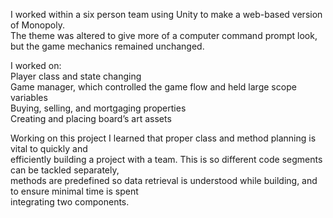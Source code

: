 I worked within a six person team using Unity to make a web-based version of Monopoly.  
The theme was altered to give more of a computer command prompt look, but the game mechanics remained unchanged.

I worked on:  
Player class and state changing  
Game manager, which controlled the game flow and held large scope variables  
Buying, selling, and mortgaging properties  
Creating and placing board’s art assets  
  
Working on this project I learned that proper class and method planning is vital to quickly and  
efficiently building a project with a team. This is so different code segments can be tackled separately,   
methods are predefined so data retrieval is understood while building, and to ensure minimal time is spent   
integrating two components.

